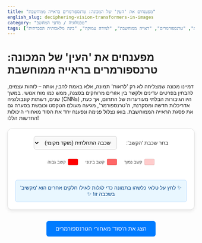 ```yaml
---
title: "מפענחים את 'העין' של המכונה: טרנספורמרים בראייה ממוחשבת"
english_slug: deciphering-vision-transformers-in-images
category: "טכנולוגיה / מדעי המחשב"
tags: ["רשתות עצביות", "טרנספורמרים", "ראייה ממוחשבת", "למידה עמוקה", "בינה מלאכותית הסברתית"]
---
```

# מפענחים את 'העין' של המכונה: טרנספורמרים בראייה ממוחשבת

דמיינו מכונה שמצליחה לא רק 'לראות' תמונה, אלא באמת *להבין* אותה – לזהות עצמים, להבחין בפרטים עדינים ולקשר בין אזורים מרוחקים בסצנה, ממש כמו מוח אנושי. במשך שנים, רשתות קונבולוציה (CNNs) היו הגיבורות הבלתי מעורערות של התחום, אך כעת, אדריכלות חדשה ומסקרנת, ה'טרנספורמר', מגיעה מעולם הטקסט וכובשת בסערה גם את פסגת הראייה הממוחשבת. בואו נצלול פנימה ונפענח יחד את הסוד מאחורי היכולות החדשות הללו!

<div class="vit-container">
    <div class="vit-controls">
        <label for="layerSelect" class="control-label">בחר שכבת 'הקשב':</label>
        <select id="layerSelect" class="control-select">
            <option value="initial">שכבה התחלתית (מוקד מקומי)</option>
            <option value="intermediate">שכבה בינונית (קשרים בינוניים)</option>
            <option value="deep">שכבה עמוקה (ראייה גלובלית)</option>
        </select>
        <div class="visualization-legend">
            <div class="legend-item"><span class="legend-color" style="background-color: rgba(255, 0, 0, 0.2);"></span>קשב נמוך</div>
            <div class="legend-item"><span class="legend-color" style="background-color: rgba(255, 0, 0, 0.6);"></span>קשב בינוני</div>
            <div class="legend-item"><span class="legend-color" style="background-color: rgba(255, 0, 0, 1);"></span>קשב גבוה</div>
        </div>
    </div>
    <div class="vit-image-container">
        <img id="baseImage" src="https://upload.wikimedia.org/wikipedia/commons/thumb/b/b1/Everest_North_Face_Tibet_Luca_Galuzzi_2006.jpg/1024px-Everest_North_Face_Tibet_Luca_Galuzzi_2006.jpg" alt="Example image showing a mountain landscape" crossorigin="anonymous">
        <div id="patchesOverlay" class="patches-overlay"></div>
    </div>
    <div id="visualizationInfo" class="visualization-info">
        ✨ לחץ על טלאי כלשהו בתמונה כדי לגלות לאילו חלקים אחרים הוא 'מקשיב' בשכבה זו! ✨
    </div>
</div>

<style>
    @import url('https://fonts.googleapis.com/css2?family=Heebo:wght@300;400;500;700&display=swap');

    .vit-container {
        font-family: 'Heebo', sans-serif;
        direction: rtl;
        max-width: 850px; /* Slightly wider */
        margin: 20px auto;
        padding: 20px; /* More padding */
        border: 1px solid #ddd; /* Softer border */
        border-radius: 12px; /* More rounded corners */
        background-color: #ffffff; /* Clean white background */
        box-shadow: 0 4px 8px rgba(0, 0, 0, 0.08); /* Subtle shadow */
    }

    .vit-controls {
        margin-bottom: 20px; /* More space below controls */
        display: flex;
        align-items: center;
        gap: 25px; /* Increased gap */
        flex-wrap: wrap;
        justify-content: center; /* Center controls when wrapped */
    }

    .control-label {
        font-weight: 500; /* Medium weight */
        color: #333;
    }

    .control-select {
        padding: 8px 12px; /* More padding */
        border-radius: 6px; /* More rounded */
        border: 1px solid #ccc;
        font-size: 1em;
        cursor: pointer;
        background-color: #f9f9f9;
        transition: border-color 0.2s ease, box-shadow 0.2s ease;
    }

    .control-select:hover {
        border-color: #007bff;
    }

     .control-select:focus {
        outline: none;
        border-color: #007bff;
        box-shadow: 0 0 5px rgba(0, 123, 255, 0.2);
    }


    .visualization-legend {
        display: flex;
        gap: 20px; /* Increased gap */
        font-size: 0.85em;
        color: #555;
    }

    .legend-item {
        display: flex;
        align-items: center;
        gap: 6px; /* Increased gap */
    }

    .legend-color {
        display: inline-block;
        width: 25px; /* Wider color swatch */
        height: 15px; /* Taller color swatch */
        border: 1px solid rgba(0, 0, 0, 0.1); /* Add border for clarity */
        border-radius: 3px;
    }


    .vit-image-container {
        position: relative;
        width: 100%;
        /* Aspect ratio set dynamically by JS */
        height: 0;
        overflow: hidden;
        border-radius: 8px; /* Match container border radius */
        box-shadow: 0 2px 5px rgba(0, 0, 0, 0.1);
    }

    .vit-image-container img {
        position: absolute;
        top: 0;
        left: 0;
        width: 100%;
        height: 100%;
        object-fit: cover;
        display: block; /* Remove potential extra space below image */
    }

    .patches-overlay {
        position: absolute;
        top: 0;
        left: 0;
        width: 100%;
        height: 100%;
        display: grid;
        grid-template-columns: repeat(var(--grid-cols), 1fr);
        grid-template-rows: repeat(var(--grid-rows), 1fr);
        gap: 0;
        z-index: 10; /* Ensure patches are well above the image */
    }

    .patch {
        border: 0.5px solid rgba(255, 255, 255, 0.2); /* Thinner, softer border */
        box-sizing: border-box;
        cursor: pointer;
        position: relative;
        /* Added transition for smooth hover and attention fade */
        transition: background-color 0.3s ease-out, border-color 0.2s ease;
    }

    .patch:hover {
        background-color: rgba(0, 123, 255, 0.15); /* More vibrant hover */
        border-color: rgba(0, 123, 255, 0.5);
    }

    .patch.selected {
         border: 2px solid #ffc107; /* Bright yellow border */
         box-shadow: 0 0 8px #ffc107; /* Matching shadow */
         z-index: 20; /* Bring selected patch forward */
         transform: scale(1.02); /* Slightly enlarge selected patch */
         transition: border-color 0.2s ease, box-shadow 0.2s ease, transform 0.2s ease;
         /* Add a subtle pulse animation */
         animation: pulse-select 1.5s infinite ease-in-out;
    }

    @keyframes pulse-select {
        0% { box-shadow: 0 0 8px rgba(255, 193, 7, 0.8); }
        50% { box-shadow: 0 0 15px rgba(255, 193, 7, 0.4); }
        100% { box-shadow: 0 0 8px rgba(255, 193, 7, 0.8); }
    }

    .visualization-info {
        margin-top: 20px;
        padding: 12px;
        background-color: #e9f7ff; /* Light blue background */
        border: 1px solid #b8daff; /* Blue border */
        border-radius: 6px;
        text-align: center;
        font-size: 1em;
        color: #004085; /* Dark blue text */
    }

    /* Style for attention visualization (applied via JS background-color with rgba) */
    /* The transition on .patch handles the fade effect */


    #explanationButton {
        display: block;
        margin: 30px auto 20px auto; /* More space above and below */
        padding: 12px 25px; /* More padding */
        font-size: 1.1em; /* Slightly larger font */
        cursor: pointer;
        border: none;
        border-radius: 6px;
        background-color: #007bff; /* Primary blue */
        color: white;
        text-align: center;
        transition: background-color 0.2s ease, box-shadow 0.2s ease;
        font-weight: 500;
    }

    #explanationButton:hover {
        background-color: #0056b3; /* Darker blue on hover */
        box-shadow: 0 2px 5px rgba(0, 0, 0, 0.1);
    }

     #explanationButton:active {
        background-color: #003f7f; /* Even darker when active */
     }

    #explanationContent {
        display: none; /* Hidden by default */
        margin-top: 20px;
        padding-top: 20px;
        border-top: 1px solid #eee;
        line-height: 1.7; /* Improved readability */
        color: #333;
    }

    #explanationContent h2 {
        margin-top: 20px;
        margin-bottom: 12px;
        font-size: 1.5em;
        color: #0056b3; /* Match button blue */
        border-bottom: 1px solid #eee; /* Separator */
        padding-bottom: 5px;
    }

     #explanationContent h3 {
        margin-top: 15px;
        margin-bottom: 8px;
        font-size: 1.3em;
        color: #007bff; /* Lighter blue */
    }

    #explanationContent p {
        margin-bottom: 15px;
        line-height: 1.6;
    }

    #explanationContent ul {
        margin-bottom: 15px;
        padding-right: 20px; /* Indent list */
    }

     #explanationContent li {
        margin-bottom: 8px;
     }

</style>

<button id="explanationButton">הצג את ה'סוד' מאחורי הטרנספורמרים</button>

<div id="explanationContent">
    <h2>האתגר של הבנת תמונות על ידי מכונות: לא רק פיקסלים</h2>
    <p>עינינו רואות תמונה כמכלול בעל משמעות, סיפור ויחסים בין חלקיו. עבור מחשב, תמונה היא רק רשת ענקית של מספרים (פיקסלים). האתגר בראייה ממוחשבת הוא ללמד מכונות לתרגם את רשת הפיקסלים הזו להבנה עמוקה, היררכית וקשרית – זיהוי עצמים, סצנות, ואפילו רגשות.</p>

    <h2>מלכת הקונבולוציה: קווים לדמותה של ה-CNN</h2>
    <p>במשך עשורים, רשתות קונבולוציונליות (CNNs) שלטו ללא עוררין בתחום. הן בנויות משכבות שמפעילות מסננים קטנים על התמונה, וכל שכבה לומדת לזהות דפוסים מורכבים יותר בהתבסס על השכבה שקדמה לה – מקצוות וקווים פשוטים בשכבות הראשונות, ועד חלקי עצמים ועצמים שלמים בשכבות העמוקות. הן מצטיינות בלכידת מידע מקומי והיררכי, אך התמודדו עם קושי מובנה ליצור קשרים *ישירים* בין אזורים *מרוחקים* בתמונה ללא מעבר דרך כל ההיררכיה השכבות.</p>

    <h2>מהפכת הטרנספורמר: Attention Is All You Need (לא רק בטקסט!)</h2>
    <p>טרנספורמרים הגיחו לעולם במקור בתחום עיבוד שפה טבעית (NLP), והציגו יכולת חסרת תקדים להבין הקשרים ארוכי טווח במשפטים. במקום לעבד מילים בזו אחר זו, הם מסתמכים על מנגנון ה-Self-Attention (קשב עצמי), המאפשר למודל לשקול את החשיבות של כל מילה ביחס לכל מילה אחרת במשפט בו זמנית, וכך להבין הקשרים מורכבים ומרוחקים. הצלחה זו הדליקה נורה אדומה (או ירוקה!) בקרב חוקרי ראייה ממוחשבת.</p>

    <h2>Vision Transformers (ViT): לראות תמונות כסדרת 'מילים'</h2>
    <p>האתגר הגדול היה לגשר על הפער: טרנספורמרים אוהבים סדרות (של מילים), ותמונות הן רשתות דו-ממדיות. הפתרון הגאוני של מודל ה-Vision Transformer (ViT) היה פשוט: נתייחס לתמונה כאל סדרה של "טלאים" (patches) קטנים, וכל טלאי יהיה ה"מילה" שלנו!</p>

    <h3>המסע הוויזואלי מתחיל: חלוקה לטלאים והפיכה לווקטורים</h3>
    <p>השלב הראשון הוא חלוקת התמונה המקורית לריבועים קטנים ואחידים (נניח, 16x16 פיקסלים). כל טלאי כזה מומר לווקטור מספרי (באמצעות שכבה פשוטה). מכיוון שהטרנספורמר עצמו אינו יודע את הסדר הפיזי של ה"מילים" (הטלאים) שלו, מוסיפים לכל וקטור מידע על המיקום המקורי של הטלאי בתמונה (positional encoding).</p>

    <h3>Self-Attention בפעולה: ה'עיניים' של הטרנספורמר</h3>
    <p>כעת מגיעים הטרנספורמרים לפעולה. סדרת וקטורי הטלאים עוברת דרך שכבות טרנספורמר רבות, ובלב כל שכבה נמצא מנגנון ה-Self-Attention. כאן קורה הקסם: כל טלאי בתמונה שואל את עצמו: "לאילו טלאים אחרים בתמונה אני צריך 'להקשיב' כרגע כדי להבין את עצמי טוב יותר?". המנגנון מחשב עבור כל טלאי יחיד, עד כמה הוא קשור וצריך לשים "קשב" על כל טלאי אחר בתמונה (כולל עצמו). התוצאה היא מערך משקלי קשב - משקל גבוה בין טלאי א' לטלאי ב' אומר שטלאי א' שואב הרבה מידע מטלאי ב' כדי לעדכן את הייצוג הפנימי שלו.</p>

    <h3>מסע אל העומק: בנית הבנה הדרגתית של התמונה</h3>
    <p>היופי ב-ViT הוא המסע דרך השכבות. בשכבות הראשונות, מנגנון הקשב נוטה להיות ממוקד בטלאים קרובים גאומטרית, בדומה לשדות הקליטה הראשוניים של CNNs. אך ככל שמעמיקים לשכבות הטרנספורמר הבאות, מנגנון הקשב מסוגל ליצור קשרים ו"להקשיב" לטלאים מרוחקים יותר ויותר בתמונה. כך, המודל בונה בהדרגה ייצוג מורכב יותר של כל טלאי, תוך שילוב מידע קשרי מכל רחבי התמונה. בשכבות העמוקות, טלאי שמכסה חלק מעין של אדם למשל, יכול "להקשיב" לטלאי שמכסה את הפה או את היד, גם אם הם רחוקים פיזית, וכך לבנות הבנה הוליסטית יותר של האובייקט או הסצנה כולה.</p>

    <h2>ViT מול CNN: קרב על פסגת הראייה</h2>
    <p><strong>למה ViT מצטיין?</strong></p>
    <ul>
        <li><strong>קשרים גלובליים מההתחלה:</strong> יכולת לכידת יחסים ארוכי טווח בין חלקים מרוחקים היא טבעית ל-ViT בזכות ה-Attention.</li>
        <li><strong>מודל אחיד:</strong> אותה אדריכלות טרנספורמר יכולה לעבוד על טקסט ותמונות, מה שמאפשר פיתוח מודלי בסיס גדולים ורב-תכליתיים.</li>
        <li><strong>פחות הנחות מוקדמות:</strong> הטרנספורמר לומד את המבנה והקשרים מהדאטה, במקום להניח מראש מבנה היררכי מקומי כמו ב-CNNs.</li>
    </ul>
    <p><strong>היכן ViT מתקשה?</strong></p>
    <ul>
        <li><strong>רעב לדאטה:</strong> ViT דורשים לרוב כמויות אדירות של נתוני אימון כדי להתעלות על CNNs, במיוחד במשימות בהן יש מעט דאטה. אימון מוקדם על דאטה ענק (Pre-training) הוא לרוב הכרחי.</li>
        <li><strong>עלות חישובית:</strong> חישוב Attention בין כל זוג טלאים יכול להיות יקר עבור תמונות גדולות מאוד. פותחו וריאציות (כמו Swin Transformer) כדי להתמודד עם זה.</li>
    </ul>

    <h2>טרנספורמרים בשטח: מיישומים פורצי דרך</h2>
    <p>ViT וצאצאיו הפכו לכלי עבודה מרכזי ביישומי ראייה ממוחשבת רבים, החל מסיווג תמונות וזיהוי אובייקטים בדיוק שיא, דרך הבנת סצנות מורכבות (סגמנטציה), ועד ליצירת תמונות מדהימות מטקסט (מודלים כמו DALL-E, Midjourney) ויצירת תיאורים מילוליים לתמונות. הם שוברים שיאי ביצועים במשימות רבות ומעצבים את עתיד הראייה הממוחשבת.</p>

    <h2>הכלי האינטראקטיבי בפעולה: מסע חזותי אל ה-Attention</h2>
    <p>הסימולציה שמעליך היא ההזדמנות שלך לחוות את מנגנון ה-Self-Attention ממקור ראשון. בחר שכבה מהתפריט (התחלתית, בינונית, עמוקה) ולחץ על טלאי כלשהו בתמונה. תראה כיצד שאר הטלאים נצבעים באדום בעוצמות שונות. הצבע האדום הבהיר יותר מצביע על "קשב" גבוה יותר שהטלאי שבחרת הקדיש לטלאי הצבוע בשכבה הספציפית שבחרת. שים לב להבדלים בין השכבות: בשכבות הראשונות הקשב מקומי, ובשכבות העמוקות הוא מתפרס על פני אזורים רחוקים יותר ומסייע בבניית ההבנה הגלובלית של התמונה. זוהי הצצה ויזואלית מרתקת לאופן שבו מודלי הטרנספורמר בונים את התובנות הוויזואליות שלהם!</p>
</div>


<script>
    document.addEventListener('DOMContentLoaded', () => {
        const image = document.getElementById('baseImage');
        const patchesOverlay = document.getElementById('patchesOverlay');
        const layerSelect = document.getElementById('layerSelect');
        const visualizationInfo = document.getElementById('visualizationInfo');
        const explanationButton = document.getElementById('explanationButton');
        const explanationContent = document.getElementById('explanationContent');

        const GRID_SIZE = 10; // 10x10 grid of patches
        const NUM_PATCHES = GRID_SIZE * GRID_SIZE;
        const patches = [];
        let attentionData = {}; // Will store simulated attention weights
        let selectedPatchIndex = null;

        // Set CSS variables for grid
        patchesOverlay.style.setProperty('--grid-cols', GRID_SIZE);
        patchesOverlay.style.setProperty('--grid-rows', GRID_SIZE);

        // Helper to convert index to row/col
        const indexToCoords = (index) => ({
            row: Math.floor(index / GRID_SIZE),
            col: index % GRID_SIZE
        });

        // Helper to calculate distance between two patch indices
        const getDistance = (index1, index2) => {
            const c1 = indexToCoords(index1);
            const c2 = indexToCoords(index2);
            const dr = c1.row - c2.row;
            const dc = c1.col - c2.col;
            return Math.sqrt(dr * dr + dc * dc);
        };

        // Simulate attention data - More distinct simulation for layers
        const generateAttentionData = () => {
            const data = {
                initial: Array(NUM_PATCHES).fill(0).map(() => Array(NUM_PATCHES).fill(0)),
                intermediate: Array(NUM_PATCHES).fill(0).map(() => Array(NUM_PATCHES).fill(0)),
                deep: Array(NUM_PATCHES).fill(0).map(() => Array(NUM_PATCHES).fill(0))
            };

            const sigmaInitial = 1.5; // Very local
            const sigmaIntermediate = 3.0; // Wider local + some spread
            const sigmaDeep = 6.0; // Global influence

            // Define some simulated 'semantic' zones (very rough approximation for demo)
            // based on rows (vertical position is a strong cue in landscape)
            const zones = {
                sky: [0, 1],
                upperMountain: [2, 3],
                lowerMountain: [4, 5],
                ground: [6, 7, 8, 9],
            };

             // Simulate a few 'conceptually important' patches that might get global attention regardless of layer (arbitrary indices)
            const conceptualFocusPatches = new Set([
                 Math.floor(GRID_SIZE * 0.5 + GRID_SIZE * 0.4), // Near peak center
                 Math.floor(GRID_SIZE * 2.5 + GRID_SIZE * 0.6), // Feature on mountain side
                 Math.floor(GRID_SIZE * 7.5 + GRID_SIZE * 0.2), // Object on ground
            ]);


            for (let i = 0; i < NUM_PATCHES; i++) {
                let sumInitial = 0;
                let sumIntermediate = 0;
                let sumDeep = 0;

                const coordsI = indexToCoords(i);
                const zoneI = Object.keys(zones).find(key => zones[key].includes(coordsI.row));


                for (let j = 0; j < NUM_PATCHES; j++) {
                    const dist = getDistance(i, j);
                     const coordsJ = indexToCoords(j);
                     const zoneJ = Object.keys(zones).find(key => zones[key].includes(coordsJ.row));


                    // Initial layer: strong local, rapid decay
                    let weightInitial = Math.exp(-dist * dist / (2 * sigmaInitial * sigmaInitial));
                    data.initial[i][j] = weightInitial;
                    sumInitial += weightInitial;

                    // Intermediate layer: wider local + increased attention to patches in the *same* semantic zone
                    let weightIntermediate = Math.exp(-dist * dist / (2 * sigmaIntermediate * sigmaIntermediate));
                    if (zoneI && zoneJ && zoneI === zoneJ) {
                         weightIntermediate *= 1.5; // Boost attention within the same zone
                    }
                    data.intermediate[i][j] = weightIntermediate;
                    sumIntermediate += weightIntermediate;

                    // Deep layer: global attention, less dependent on distance, focuses on conceptual patches and cross-zone connections
                    let weightDeep = Math.exp(-dist / sigmaDeep); // Slower decay, more global base
                     if (conceptualFocusPatches.has(j)) {
                         weightDeep += 0.8; // Significant boost for conceptually important patches
                     }
                     if (zoneI && zoneJ && zoneI !== zoneJ) {
                         weightDeep += 0.3; // Add base attention for cross-zone interactions
                     }
                      // Add some general noise/global connectivity base
                     weightDeep += Math.random() * 0.05;


                    data.deep[i][j] = weightDeep;
                    sumDeep += weightDeep;
                }

                // Normalize weights so they sum (roughly) to 1 for each query patch (softmax-like behavior simulation)
                // Simple normalization by sum is common
                for (let j = 0; j < NUM_PATCHES; j++) {
                     // Add a small epsilon to avoid division by zero, although sums should be > 0
                    data.initial[i][j] /= (sumInitial + 1e-6);
                    data.intermediate[i][j] /= (sumIntermediate + 1e-6);
                    data.deep[i][j] /= (sumDeep + 1e-6);
                }
                 // Re-normalize more strictly to sum to 1 for alpha mapping
                 const finalSumInitial = data.initial[i].reduce((s, w) => s + w, 0);
                 const finalSumIntermediate = data.intermediate[i].reduce((s, w) => s + w, 0);
                 const finalSumDeep = data.deep[i].reduce((s, w) => s + w, 0);

                 for (let j = 0; j < NUM_PATCHES; j++) {
                     data.initial[i][j] /= (finalSumInitial + 1e-6);
                     data.intermediate[i][j] /= (finalSumIntermediate + 1e-6);
                     data.deep[i][j] /= (finalSumDeep + 1e-6);
                 }
            }
            return data;
        };


        // Create patch divs and add event listeners
        const createPatches = () => {
            patchesOverlay.innerHTML = ''; // Clear previous patches
            patches.length = 0; // Clear patches array
            for (let i = 0; i < NUM_PATCHES; i++) {
                const patch = document.createElement('div');
                patch.classList.add('patch');
                patch.dataset.index = i;
                patch.addEventListener('click', handlePatchClick);
                patchesOverlay.appendChild(patch);
                patches.push(patch);
            }
        };

        // Clear any existing visualization
        const clearVisualization = () => {
            patches.forEach(patch => {
                patch.style.backgroundColor = ''; // Remove background color (resets due to transition)
                patch.classList.remove('selected'); // Remove selected class
                 // Remove potential pulse animation class if added directly
                 patch.classList.remove('pulse-selected');
            });
            selectedPatchIndex = null;
            // Reset info text
             visualizationInfo.textContent = '✨ לחץ על טלאי כלשהו בתמונה כדי לגלות לאילו חלקים אחרים הוא \'מקשיב\' בשכבה זו! ✨';
        };

        // Update visualization based on selected patch and layer
        const updateVisualization = (patchIndex, layer) => {
            // Clear existing styles smoothly before applying new ones
            patches.forEach(p => p.style.backgroundColor = ''); // Start transition to transparent
            // Small delay before applying new colors to allow transition to finish
            setTimeout(() => {
                 clearVisualization(); // Clear classes and info text after styles reset

                selectedPatchIndex = patchIndex; // Store selected index
                patches[patchIndex].classList.add('selected'); // Highlight the clicked patch
                 // Add pulse animation class
                 patches[patchIndex].classList.add('pulse-selected');


                const attentionWeights = attentionData[layer][patchIndex];

                // Max weight is 1 because we normalized weights to sum to 1
                const maxWeight = 1; // Or find actual max for finer scaling, but 1 is simple and works with normalization


                patches.forEach((patch, j) => {
                    const weight = attentionWeights[j];
                    // Scale weight to 0-1 range for alpha channel
                    const alpha = Math.min(1, Math.max(0, weight)); // Alpha corresponds directly to weight after normalization

                    // Apply background color with calculated alpha
                    patch.style.backgroundColor = `rgba(255, 0, 0, ${alpha})`; // Red overlay with varying opacity
                });

                const layerText = layerSelect.options[layerSelect.selectedIndex].text;
                visualizationInfo.textContent = `👁️ טלאי נבחר #${patchIndex}. מציג עוצמת 'קשב' בשכבה: ${layerText}`;

            }, 350); // Delay slightly longer than the CSS transition duration

        };

        // Handle click on a patch
        const handlePatchClick = (event) => {
            const clickedPatchIndex = parseInt(event.target.dataset.index, 10);
            const currentLayer = layerSelect.value;
            updateVisualization(clickedPatchIndex, currentLayer);
        };

        // Handle change in layer selection
        const handleLayerChange = (event) => {
             const newLayer = event.target.value;
             if (selectedPatchIndex !== null) {
                 // If a patch is already selected, update the visualization for the new layer
                 updateVisualization(selectedPatchIndex, newLayer);
             } else {
                  // If no patch is selected, update info text
                  visualizationInfo.textContent = '✨ לחץ על טלאי כלשהו בתמונה כדי לגלות לאילו חלקים אחרים הוא \'מקשיב\' בשכבה זו! ✨';
             }
        };

        // Toggle explanation visibility
        const toggleExplanation = () => {
            const isHidden = explanationContent.style.display === 'none' || explanationContent.style.display === '';
            explanationContent.style.display = isHidden ? 'block' : 'none';
            explanationButton.textContent = isHidden ? 'הסתר את ה'סוד' המפורט' : 'הצג את ה'סוד' מאחורי הטרנספורמרים';
        };


        // Initial setup
        image.onload = () => {
            // Ensure patches cover the image correctly after load
            const aspectRatio = image.naturalHeight / image.naturalWidth;
            const container = image.parentElement;
            // Set padding-bottom based on image aspect ratio
            container.style.paddingBottom = `${aspectRatio * 100}%`;

            createPatches();
            attentionData = generateAttentionData(); // Generate data once image dimensions are known
            layerSelect.addEventListener('change', handleLayerChange);
        };

        // Handle image load errors
         image.onerror = () => {
             visualizationInfo.textContent = 'שגיאה בטעינת התמונה. הסימולציה אינה זמינה.';
             patchesOverlay.style.display = 'none';
             layerSelect.disabled = true;
         };


        // Check if image is already loaded (cached)
         if (image.complete && image.naturalHeight > 0) {
             image.onload(); // Manually trigger onload if cached
         }


        // Explanation button listener
        explanationButton.addEventListener('click', toggleExplanation);

        // Initial state: Clear visualization in case of refresh with state
        clearVisualization();
    });
</script>
